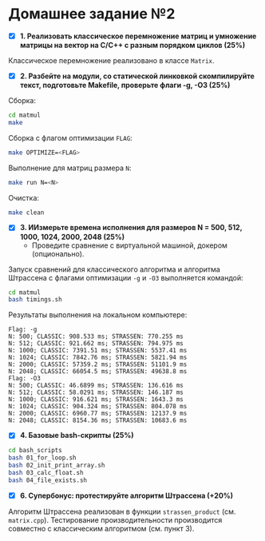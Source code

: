 # Домашнее задание №2

- [X] **1. Реализовать классическое перемножение матриц и умножение матрицы на вектор на C/C++ с разным порядком циклов (25\%)**

Классическое перемножение реализовано в классе `Matrix`.

- [X] **2. Разбейте на модули, со статической линковкой скомпилируйте текст, подготовьте Makefile, проверьте флаги -g,  -O3  (25\%)**

Сборка:
```bash
cd matmul
make
```

Сборка с флагом оптимизации `FLAG`:
```bash
make OPTIMIZE=<FLAG>
```

Выполнение для матриц размера `N`:
```bash
make run N=<N>
```

Очистка:
```bash
make clean
```

- [X] **3. ИИзмерьте времена исполнения для размеров N = 500, 512, 1000, 1024, 2000, 2048  (25\%)**
  * Проведите сравнение с виртуальной машиной, докером (опционально).

Запуск сравнений для классического алгоритма и алгоритма Штрассена с флагами оптимизации `-g` и `-O3` выполняется командой:
```bash
cd matmul
bash timings.sh
```

Результаты выполнения на локальном компьютере:
```
Flag: -g
N: 500; CLASSIC: 908.533 ms; STRASSEN: 770.255 ms
N: 512; CLASSIC: 921.662 ms; STRASSEN: 794.975 ms
N: 1000; CLASSIC: 7391.51 ms; STRASSEN: 5537.41 ms
N: 1024; CLASSIC: 7842.76 ms; STRASSEN: 5821.94 ms
N: 2000; CLASSIC: 57359.2 ms; STRASSEN: 51101.9 ms
N: 2048; CLASSIC: 66054.5 ms; STRASSEN: 49638.8 ms
Flag: -O3
N: 500; CLASSIC: 46.6899 ms; STRASSEN: 136.616 ms
N: 512; CLASSIC: 58.0291 ms; STRASSEN: 146.187 ms
N: 1000; CLASSIC: 916.621 ms; STRASSEN: 1643.3 ms
N: 1024; CLASSIC: 904.324 ms; STRASSEN: 804.078 ms
N: 2000; CLASSIC: 6960.77 ms; STRASSEN: 12137.9 ms
N: 2048; CLASSIC: 8154.36 ms; STRASSEN: 10683.6 ms
```

- [X] **4. Базовые bash-скрипты (25\%)**
```bash
cd bash_scripts
bash 01_for_loop.sh
bash 02_init_print_array.sh
bash 03_calc_float.sh
bash 04_file_exists.sh
```

- [X] **6. Супербонус: протестируйте алгоритм Штрассена (+20%)**

Алгоритм Штрассена реализован в функции `strassen_product` (см. `matrix.cpp`). Тестирование производительности производится совместно с классическим алгоритмом (см. пункт 3).